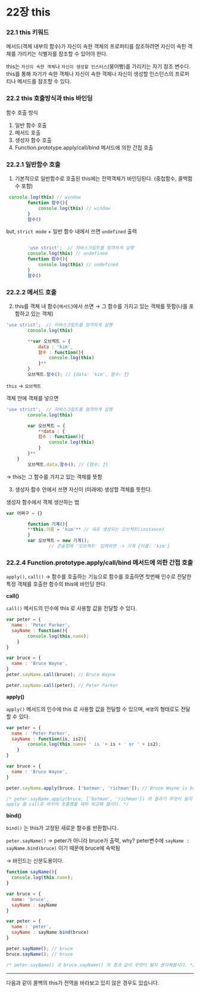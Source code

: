 # 22장 this

### 22.1 this 키워드

메서드(객체 내부의 함수)가 자신이 속한 객체의 프로퍼티를 참조하려면 자신이 속한 객체를 가리키는 식별자를 참조할 수 있어야 한다.

this는 `자신이 속한 객체`나 `자신이 생성할 인스터스`(붕어빵)를 가리키는 자기 참조 변수다. this를 통해 자기가 속한 객체나 자신이 속한 객체나 자신이 생성할 인스턴스의 프로퍼티나 메서드를 참조할 수 있다.

### 22.2 this 호출방식과 this 바인딩

함수 호출 방식

1. 일반 함수 호출
2. 메서드 호출
3. 생성자 함수 호출
4. Function.prototype.apply/call/bind 메서드에 의한 간접 호출

### 22.2.1 일반함수 호출

1) 기본적으로 일반함수로 호출된 this에는 전역객체가 바인딩된다. (중첩함수, 콜백함수 포함)

```jsx
 console.log(this) // window
        function 함수(){ 
            console.log(this) // window
        }
        함수() 
```

but, `strict mode` + 일반 함수 내에서 쓰면 `undefined` 출력

```jsx

        'use strict';  // 자바스크립트를 엄격하게 실행
        console.log(this) // undefined
        function 함수(){ 
            console.log(this) // undefined
        }
        함수() 
```

### 22.2.2 메서드 호출

2) this를 객체 내 함수(`메서드`)에서 쓰면 → 그 함수를 가지고 있는 객체를 뜻함(나를 포함하고 있는 객체)

```jsx
'use strict';  // 자바스크립트를 엄격하게 실행
        console.log(this)  

        **var 오브젝트 = {
            data : 'kim',
            함수 : function(){
                console.log(this) 
            }**
        }
        오브젝트.함수(); // {data: 'kim', 함수: ƒ}
```

`this` → `오브젝트`

객체 안에 객체를 넣으면

```jsx
'use strict';  // 자바스크립트를 엄격하게 실행
        console.log(this)  

        var 오브젝트 = {
            **data : {
            함수 : function(){
                console.log(this)
            }
        }**
    }
        오브젝트.data.함수(); // {함수: ƒ}
```

→ this는 그 함수를 가지고 있는 객체를 뜻함

3) 생성자 함수 안에서 쓰면 자신이 (미래에) 생성할 객체를 뜻한다.

생성자 함수에서 객체 생산하는 법

```jsx
var 어쩌구 = {}

        function 기계(){
        **this.이름 = 'kim'** // 새로 생성되는 오브젝트(instance)
        }
        var 오브젝트 = new 기계(); 
				// 콘솔창에 '오브젝트' 입력하면 -> 기계 {이름: 'kim'}
```

### 22.2.4 Function.prototype.apply/call/bind 메서드에 의한 간접 호출

`apply()`, `call()` → 함수를 호출하는 기능으로 함수를 호출하면 첫번째 인수로 전달한 특정 객체를 호출한 함수의 this에 바인딩 한다.

**call()**

`call()` 메서드의 인수에 this 로 사용할 값을 전달할 수 있다.

```jsx
var peter = {
  name : 'Peter Parker',
  sayName : function(){    
		console.log(this.name);
	}
}

var bruce = {
  name : 'Bruce Wayne',
}
peter.sayName.call(bruce); // Bruce Wayne

peter.sayName.call(peter); // Peter Parker

```

**apply()**

`apply()` 메서드의 인수에 this 로 사용할 값을 전달할 수 있으며, `배열`의 형태로도 전달할 수 있다.

```jsx
var peter = {
  name : 'Peter Parker',
  sayName : function(is, is2){    
		console.log(this.name+ ' is '+ is + ' or ' + is2);
	}
}

var bruce = {
  name : 'Bruce Wayne',
}

peter.sayName.apply(bruce, ['batman', 'richman']); // Bruce Wayne is batman or richman

/* peter.sayName.apply(bruce, ['batman', 'richman']) 의 결과가 무엇이 될지 생각해보고 
apply 를 call로 바꾸어 호출했을 때와 비교해 봅시다. */
```

**bind()**

`bind()` 는 this가 고정된 새로운 함수를 반환합니다.

`peter.sayName()` → peter가 아니라 bruce가 출력, why? peter변수에  `sayName : sayName.bind(bruce)` 이기 때문에 bruce에 속박됨

→ 바인드는 신분도용이다.

```jsx
function sayName(){
  console.log(this.name);
}

var bruce = {
  name: 'bruce',
  sayName : sayName
}

var peter = {
  name : 'peter',
  sayName : sayName.bind(bruce)
}

peter.sayName(); // bruce
bruce.sayName(); // bruce

/* peter.sayName() 과 bruce.sayName() 의 결과 값이 무엇이 될지 생각해봅시다. */
```

---

다음과 같이 콜백의 this가 전역을 바라보고 있지 않은 경우도 있습니다.